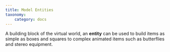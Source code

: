 ```yaml
---
title: Model Entities
taxonomy:
    category: docs
---
```


A building block of the virtual world, an **entity** can be used to build items as simple as boxes and squares to complex animated items such as butterflies and stereo equipment.